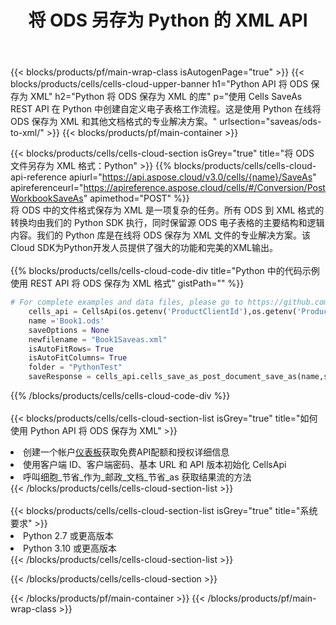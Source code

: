 ﻿---
title: 将 ODS 另存为 Python 的 XML API
description: 使用Aspose.Cells Cloud SDK for Python将ODS格式文件保存为XML格式文件。
url: /zh/python/saveas/ods-to-xml/
---
{{< blocks/products/pf/main-wrap-class isAutogenPage="true" >}}
{{< blocks/products/cells/cells-cloud-upper-banner h1="Python API 将 ODS 保存为 XML" h2="Python 将 ODS 保存为 XML 的库" p="使用 Cells SaveAs REST API 在 Python 中创建自定义电子表格工作流程。这是使用 Python 在线将 ODS 保存为 XML 和其他文档格式的专业解决方案。" urlsection="saveas/ods-to-xml/" >}}
{{< blocks/products/pf/main-container >}}

{{< blocks/products/cells/cells-cloud-section isGrey="true" title="将 ODS 文件另存为 XML 格式：Python" >}}
{{% blocks/products/cells/cells-cloud-api-reference apiurl="https://api.aspose.cloud/v3.0/cells/{name}/SaveAs" apireferenceurl="https://apireference.aspose.cloud/cells/#/Conversion/PostWorkbookSaveAs" apimethod="POST" %}}
<br/>
将 ODS 中的文件格式保存为 XML 是一项复杂的任务。所有 ODS 到 XML 格式的转换均由我们的 Python SDK 执行，同时保留源 ODS 电子表格的主要结构和逻辑内容。我们的 Python 库是在线将 ODS 保存为 XML 文件的专业解决方案。该Cloud SDK为Python开发人员提供了强大的功能和完美的XML输出。
<br/>
<br/>
{{% blocks/products/cells/cells-cloud-code-div title="Python 中的代码示例使用 REST API 将 ODS 保存为 XML 格式" gistPath="" %}}
  
```python
# For complete examples and data files, please go to https://github.com/aspose-cells-cloud/aspose-cells-cloud-python/
    cells_api = CellsApi(os.getenv('ProductClientId'),os.getenv('ProductClientSecret'))
    name ='Book1.ods'    
    saveOptions = None
    newfilename = "Book1Saveas.xml"
    isAutoFitRows= True
    isAutoFitColumns= True
    folder = "PythonTest"
    saveResponse = cells_api.cells_save_as_post_document_save_as(name,save_options=saveOptions, newfilename=(folder +'/' + newfilename),folder=folder)
```
  
{{% /blocks/products/cells/cells-cloud-code-div %}}
<br/>
<br/>
{{< blocks/products/cells/cells-cloud-section-list isGrey="true" title="如何使用 Python API 将 ODS 保存为 XML" >}}
<li>创建一个帐户<a href="https://dashboard.aspose.cloud/">仪表板</a>获取免费API配额和授权详细信息</li>
<li>使用客户端 ID、客户端密码、基本 URL 和 API 版本初始化 CellsApi</li>
<li>呼叫细胞_节省_作为_邮政_文档_节省_as 获取结果流的方法</li>
{{< /blocks/products/cells/cells-cloud-section-list >}}
<br/>
<br/>
{{< blocks/products/cells/cells-cloud-section-list isGrey="true" title="系统要求" >}}
<li>Python 2.7 或更高版本</li>
<li>Python 3.10 或更高版本</li>
{{< /blocks/products/cells/cells-cloud-section-list >}}

{{< /blocks/products/cells/cells-cloud-section >}}

{{< /blocks/products/pf/main-container >}}
{{< /blocks/products/pf/main-wrap-class >}}
